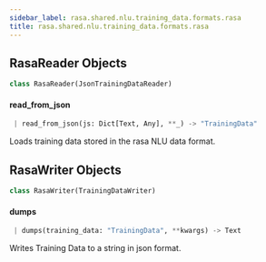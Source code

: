 ```yaml
---
sidebar_label: rasa.shared.nlu.training_data.formats.rasa
title: rasa.shared.nlu.training_data.formats.rasa
---
```


## RasaReader Objects

```python
class RasaReader(JsonTrainingDataReader)
```

#### read\_from\_json

```python
 | read_from_json(js: Dict[Text, Any], **_) -> "TrainingData"
```

Loads training data stored in the rasa NLU data format.

## RasaWriter Objects

```python
class RasaWriter(TrainingDataWriter)
```

#### dumps

```python
 | dumps(training_data: "TrainingData", **kwargs) -> Text
```

Writes Training Data to a string in json format.


